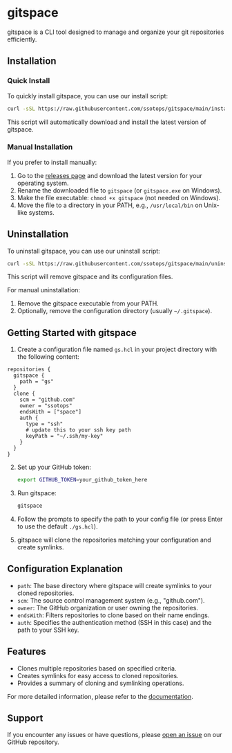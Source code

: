 # gitspace

gitspace is a CLI tool designed to manage and organize your git repositories efficiently.

## Installation

### Quick Install

To quickly install gitspace, you can use our install script:

```bash
curl -sSL https://raw.githubusercontent.com/ssotops/gitspace/main/install.sh | bash
```

This script will automatically download and install the latest version of gitspace.

### Manual Installation

If you prefer to install manually:

1. Go to the [releases page](https://github.com/ssotops/gitspace/releases) and download the latest version for your operating system.
2. Rename the downloaded file to `gitspace` (or `gitspace.exe` on Windows).
3. Make the file executable: `chmod +x gitspace` (not needed on Windows).
4. Move the file to a directory in your PATH, e.g., `/usr/local/bin` on Unix-like systems.

## Uninstallation

To uninstall gitspace, you can use our uninstall script:

```bash
curl -sSL https://raw.githubusercontent.com/ssotops/gitspace/main/uninstall.sh | bash
```

This script will remove gitspace and its configuration files.

For manual uninstallation:

1. Remove the gitspace executable from your PATH.
2. Optionally, remove the configuration directory (usually `~/.gitspace`).

## Getting Started with gitspace

1. Create a configuration file named `gs.hcl` in your project directory with the following content:

```hcl
repositories {
  gitspace {
    path = "gs"
  }
  clone {
    scm = "github.com"
    owner = "ssotops"
    endsWith = ["space"]
    auth {
      type = "ssh"
      # update this to your ssh key path
      keyPath = "~/.ssh/my-key"
    }
  }
}
```

2. Set up your GitHub token:
   ```bash
   export GITHUB_TOKEN=your_github_token_here
   ```

3. Run gitspace:
   ```bash
   gitspace
   ```

4. Follow the prompts to specify the path to your config file (or press Enter to use the default `./gs.hcl`).

5. gitspace will clone the repositories matching your configuration and create symlinks.

## Configuration Explanation

- `path`: The base directory where gitspace will create symlinks to your cloned repositories.
- `scm`: The source control management system (e.g., "github.com").
- `owner`: The GitHub organization or user owning the repositories.
- `endsWith`: Filters repositories to clone based on their name endings.
- `auth`: Specifies the authentication method (SSH in this case) and the path to your SSH key.

## Features

- Clones multiple repositories based on specified criteria.
- Creates symlinks for easy access to cloned repositories.
- Provides a summary of cloning and symlinking operations.

For more detailed information, please refer to the [documentation](link_to_your_documentation).

## Support

If you encounter any issues or have questions, please [open an issue](https://github.com/ssotops/gitspace/issues) on our GitHub repository.
